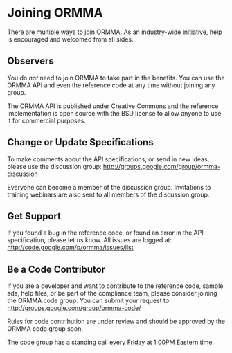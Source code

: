 # Joining ORMMA #
There are multiple ways to join ORMMA. As an industry-wide initiative, help is encouraged and welcomed from all sides.


## Observers ##
You do _not_ need to join ORMMA to take part in the benefits. You can use the ORMMA API and even the reference code at any time without joining any group.

The ORMMA API is published under Creative Commons and the reference implementation is open source with the BSD license to allow anyone to use it for commercial purposes.



## Change or Update Specifications ##
To make comments about the API specifications, or send in new ideas, please use the discussion group:
http://groups.google.com/group/ormma-discussion

Everyone can become a member of the discussion group. Invitations to training webinars are also sent to all members of the discussion group.


## Get Support ##
If you found a bug in the reference code, or found an error in the API specification, please let us know. All issues are logged at: http://code.google.com/p/ormma/issues/list


## Be a Code Contributor ##
If you are a developer and want to contribute to the reference code, sample ads, help files, or be part of the compliance team, please consider joining the ORMMA code group. You can submit your request to http://groups.google.com/group/ormma-code/

Rules for code contribution are under review and should be approved by the ORMMA code group soon.

The code group has a standing call every Friday at 1:00PM Eastern time.